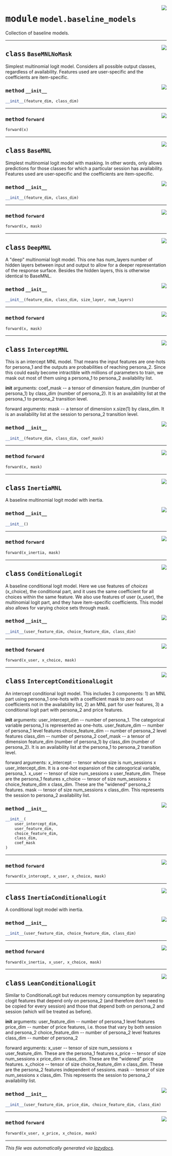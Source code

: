 <!-- markdownlint-disable -->

<a href="../deepchoice/model/baseline_models.py#L0"><img align="right" style="float:right;" src="https://img.shields.io/badge/-source-cccccc?style=flat-square"></a>

# <kbd>module</kbd> `model.baseline_models`
Collection of baseline models. 



---

<a href="../deepchoice/model/baseline_models.py#L10"><img align="right" style="float:right;" src="https://img.shields.io/badge/-source-cccccc?style=flat-square"></a>

## <kbd>class</kbd> `BaseMNLNoMask`
Simplest multinomial logit model. Considers all possible output classes, regardless of availability. Features used are user-specific and the coefficients are item-specific. 

<a href="../deepchoice/model/baseline_models.py#L16"><img align="right" style="float:right;" src="https://img.shields.io/badge/-source-cccccc?style=flat-square"></a>

### <kbd>method</kbd> `__init__`

```python
__init__(feature_dim, class_dim)
```








---

<a href="../deepchoice/model/baseline_models.py#L23"><img align="right" style="float:right;" src="https://img.shields.io/badge/-source-cccccc?style=flat-square"></a>

### <kbd>method</kbd> `forward`

```python
forward(x)
```






---

<a href="../deepchoice/model/baseline_models.py#L28"><img align="right" style="float:right;" src="https://img.shields.io/badge/-source-cccccc?style=flat-square"></a>

## <kbd>class</kbd> `BaseMNL`
Simplest multinomial logit model with masking. In other words, only allows predictions for those classes for which a particular session has availability. Features used are user-specific and the coefficients are item-specific. 

<a href="../deepchoice/model/baseline_models.py#L35"><img align="right" style="float:right;" src="https://img.shields.io/badge/-source-cccccc?style=flat-square"></a>

### <kbd>method</kbd> `__init__`

```python
__init__(feature_dim, class_dim)
```








---

<a href="../deepchoice/model/baseline_models.py#L42"><img align="right" style="float:right;" src="https://img.shields.io/badge/-source-cccccc?style=flat-square"></a>

### <kbd>method</kbd> `forward`

```python
forward(x, mask)
```






---

<a href="../deepchoice/model/baseline_models.py#L49"><img align="right" style="float:right;" src="https://img.shields.io/badge/-source-cccccc?style=flat-square"></a>

## <kbd>class</kbd> `DeepMNL`
A "deep" multinomial logit model. This one has num_layers number of hidden layers between input and output to allow for a deeper representation of the response surface. Besides the hidden layers, this is otherwise identical to BaseMNL. 

<a href="../deepchoice/model/baseline_models.py#L56"><img align="right" style="float:right;" src="https://img.shields.io/badge/-source-cccccc?style=flat-square"></a>

### <kbd>method</kbd> `__init__`

```python
__init__(feature_dim, class_dim, size_layer, num_layers)
```








---

<a href="../deepchoice/model/baseline_models.py#L71"><img align="right" style="float:right;" src="https://img.shields.io/badge/-source-cccccc?style=flat-square"></a>

### <kbd>method</kbd> `forward`

```python
forward(x, mask)
```






---

<a href="../deepchoice/model/baseline_models.py#L82"><img align="right" style="float:right;" src="https://img.shields.io/badge/-source-cccccc?style=flat-square"></a>

## <kbd>class</kbd> `InterceptMNL`
This is an intercept MNL model. That means the input features are one-hots for persona_1 and the outputs are probabilities of reaching persona_2. Since this could easily become intractible with millions of parameters to train, we mask out most of them using a persona_1 to persona_2 availability list. 

__init__ arguments: coef_mask -- a tensor of dimension feature_dim (number of persona_1) by class_dim (number of persona_2). It is an availability list at the persona_1 to persona_2 transition level. 

forward arguments: mask -- a tensor of dimension x.size(1) by class_dim. It is an availability list at the session to persona_2 transition level. 

<a href="../deepchoice/model/baseline_models.py#L97"><img align="right" style="float:right;" src="https://img.shields.io/badge/-source-cccccc?style=flat-square"></a>

### <kbd>method</kbd> `__init__`

```python
__init__(feature_dim, class_dim, coef_mask)
```








---

<a href="../deepchoice/model/baseline_models.py#L106"><img align="right" style="float:right;" src="https://img.shields.io/badge/-source-cccccc?style=flat-square"></a>

### <kbd>method</kbd> `forward`

```python
forward(x, mask)
```






---

<a href="../deepchoice/model/baseline_models.py#L113"><img align="right" style="float:right;" src="https://img.shields.io/badge/-source-cccccc?style=flat-square"></a>

## <kbd>class</kbd> `InertiaMNL`
A baseline multinomial logit model with inertia. 

<a href="../deepchoice/model/baseline_models.py#L118"><img align="right" style="float:right;" src="https://img.shields.io/badge/-source-cccccc?style=flat-square"></a>

### <kbd>method</kbd> `__init__`

```python
__init__()
```








---

<a href="../deepchoice/model/baseline_models.py#L123"><img align="right" style="float:right;" src="https://img.shields.io/badge/-source-cccccc?style=flat-square"></a>

### <kbd>method</kbd> `forward`

```python
forward(x_inertia, mask)
```






---

<a href="../deepchoice/model/baseline_models.py#L130"><img align="right" style="float:right;" src="https://img.shields.io/badge/-source-cccccc?style=flat-square"></a>

## <kbd>class</kbd> `ConditionalLogit`
A baseline conditional logit model. Here we use features of _choices_ (x_choice), the conditional part, and it uses the same coefficient for all choices within the same feature. We also use features of user (x_user), the multinomial logit part, and they have item-specific coefficients. This model also allows for varying choice sets through mask. 

<a href="../deepchoice/model/baseline_models.py#L138"><img align="right" style="float:right;" src="https://img.shields.io/badge/-source-cccccc?style=flat-square"></a>

### <kbd>method</kbd> `__init__`

```python
__init__(user_feature_dim, choice_feature_dim, class_dim)
```








---

<a href="../deepchoice/model/baseline_models.py#L150"><img align="right" style="float:right;" src="https://img.shields.io/badge/-source-cccccc?style=flat-square"></a>

### <kbd>method</kbd> `forward`

```python
forward(x_user, x_choice, mask)
```






---

<a href="../deepchoice/model/baseline_models.py#L164"><img align="right" style="float:right;" src="https://img.shields.io/badge/-source-cccccc?style=flat-square"></a>

## <kbd>class</kbd> `InterceptConditionalLogit`
An intercept conditional logit model. This includes 3 components: 1) an MNL part using persona_1 one-hots with a coefficient mask to zero out coefficients not in the availability list, 2) an MNL part for user features, 3) a conditional logit part with persona_2 and price features. 

__init__ arguments: user_intercept_dim -- number of persona_1. The categorical variable persona_1 is represented as one-hots. user_feature_dim -- number of persona_1 level features choice_feature_dim -- number of persona_2 level features class_dim -- number of persona_2 coef_mask -- a tensor of dimension feature_dim (number of persona_1) by class_dim (number of persona_2). It is an availability list at the persona_1 to persona_2 transition level. 

forward arguments: x_intercept -- tensor whose size is num_sessions x user_intercept_dim. It is a one-hot expansion of the cateogorical variable, persona_1. x_user -- tensor of size num_sessions x user_feature_dim. These are the persona_1 features x_choice -- tensor of size num_sessions x choice_feature_dim x class_dim. These are the "widened" persona_2 features. mask -- tensor of size num_sessions x class_dim. This represents the session to persona_2 availability list. 

<a href="../deepchoice/model/baseline_models.py#L190"><img align="right" style="float:right;" src="https://img.shields.io/badge/-source-cccccc?style=flat-square"></a>

### <kbd>method</kbd> `__init__`

```python
__init__(
    user_intercept_dim,
    user_feature_dim,
    choice_feature_dim,
    class_dim,
    coef_mask
)
```








---

<a href="../deepchoice/model/baseline_models.py#L205"><img align="right" style="float:right;" src="https://img.shields.io/badge/-source-cccccc?style=flat-square"></a>

### <kbd>method</kbd> `forward`

```python
forward(x_intercept, x_user, x_choice, mask)
```






---

<a href="../deepchoice/model/baseline_models.py#L219"><img align="right" style="float:right;" src="https://img.shields.io/badge/-source-cccccc?style=flat-square"></a>

## <kbd>class</kbd> `InertiaConditionalLogit`
A conditional logit model with inertia. 

<a href="../deepchoice/model/baseline_models.py#L224"><img align="right" style="float:right;" src="https://img.shields.io/badge/-source-cccccc?style=flat-square"></a>

### <kbd>method</kbd> `__init__`

```python
__init__(user_feature_dim, choice_feature_dim, class_dim)
```








---

<a href="../deepchoice/model/baseline_models.py#L236"><img align="right" style="float:right;" src="https://img.shields.io/badge/-source-cccccc?style=flat-square"></a>

### <kbd>method</kbd> `forward`

```python
forward(x_inertia, x_user, x_choice, mask)
```






---

<a href="../deepchoice/model/baseline_models.py#L249"><img align="right" style="float:right;" src="https://img.shields.io/badge/-source-cccccc?style=flat-square"></a>

## <kbd>class</kbd> `LeanConditionalLogit`
Similar to ConditionalLogit but reduces memory consumption by separating clogit features that depend only on persona_2 (and therefore don't need to be copied for every session) and those that depend both on persona_2 and session (which will be treated as before). 

__init__ arguments: user_feature_dim -- number of persona_1 level features price_dim -- number of price features, i.e. those that vary by both session and persona_2 choice_feature_dim -- number of persona_2 level features class_dim -- number of persona_2 

forward arguments: x_user -- tensor of size num_sessions x user_feature_dim. These are the persona_1 features x_price -- tensor of size num_sessions x price_dim x class_dim. These are the "widened" price features. x_choice -- tensor of size choice_feature_dim x class_dim. These are the persona_2 features independent of sessions. mask -- tensor of size num_sessions x class_dim. This represents the session to persona_2 availability list. 

<a href="../deepchoice/model/baseline_models.py#L269"><img align="right" style="float:right;" src="https://img.shields.io/badge/-source-cccccc?style=flat-square"></a>

### <kbd>method</kbd> `__init__`

```python
__init__(user_feature_dim, price_dim, choice_feature_dim, class_dim)
```








---

<a href="../deepchoice/model/baseline_models.py#L283"><img align="right" style="float:right;" src="https://img.shields.io/badge/-source-cccccc?style=flat-square"></a>

### <kbd>method</kbd> `forward`

```python
forward(x_user, x_price, x_choice, mask)
```








---

_This file was automatically generated via [lazydocs](https://github.com/ml-tooling/lazydocs)._
